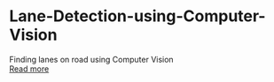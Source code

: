 # Lane-Detection-using-Computer-Vision
Finding lanes on road using Computer Vision
<br> 
[Read more](https://medium.com/@jaimin-k/detecting-lanes-on-road-46700c32ebe5)
 
